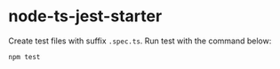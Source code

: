 # node-ts-jest-starter
Create test files with suffix `.spec.ts`. Run test with the command below:
```bash
npm test
```